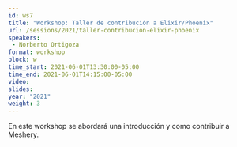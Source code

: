 ```yaml
---
id: ws7
title: "Workshop: Taller de contribución a Elixir/Phoenix"
url: /sessions/2021/taller-contribucion-elixir-phoenix
speakers:
 - Norberto Ortigoza
format: workshop
block: w
time_start: 2021-06-01T13:30:00-05:00
time_end: 2021-06-01T14:15:00-05:00
video:
slides:
year: "2021"
weight: 3
---
```


En este workshop se abordará una introducción y como contribuir a Meshery.
